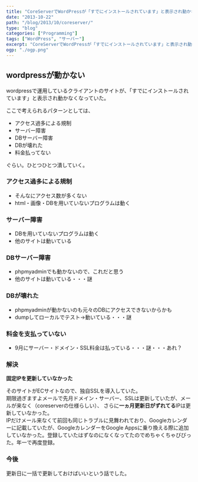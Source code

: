 ```yaml
---
title: "CoreServerでWordPressが「すでにインストールされています」と表示され動かない場合"
date: "2013-10-22"
path: "/blog/2013/10/coreserver/"
type: "blog"
categories: ["Programming"]
tags: ["WordPress", "サーバー"] 
excerpt: "CoreServerでWordPressが「すでにインストールされています」と表示され動かない場合の解決方法"
ogp: "./ogp.png"
---
```

## wordpressが動かない

wordpressで運用しているクライアントのサイトが、「すでにインストールされています」と表示され動かなくなっていた。

ここで考えられるパターンとしては、

- アクセス過多による規制
- サーバー障害
- DBサーバー障害
- DBが壊れた
- 料金払ってない

ぐらい。ひとつひとつ潰していく。

### アクセス過多による規制

- そんなにアクセス数が多くない
- html・画像・DBを用いていないプログラムは動く

### サーバー障害

- DBを用いていないプログラムは動く
- 他のサイトは動いている

### DBサーバー障害

- phpmyadminでも動かないので、これだと思う
- 他のサイトは動いている・・・謎

### DBが壊れた

- phpmyadminが動かないのも元々のDBにアクセスできないからかも
- dumpしてローカルでテスト→動いている・・・謎

### 料金を支払っていない

- 9月にサーバー・ドメイン・SSL料金は払っている・・・謎・・・あれ？

### 解決

**固定IPを更新していなかった**

そのサイトがECサイトなので、独自SSLを導入していた。  
 期限過ぎますよメールで先月ドメイン・サーバー、SSLは更新していたが、メールが来なく（coreserverの仕様らしい）、 さらに**一ヵ月更新日がずれてる**IPは更新していなかった。  
 IPだけメール来なくて前回も同じトラブルに見舞われており、Googleカレンダーに記載していたが、GoogleカレンダーをGoogle Appsに乗り換える際に追加していなかった。登録していたはずなのになくなってたのでめちゃくちゃびびった。年一で再度登録。

### 今後

更新日に一括で更新しておけばいいという話でした。
